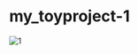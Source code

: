 # my_toyproject-1


![1](https://user-images.githubusercontent.com/86287862/192096706-598e0278-bf37-4cfd-be6a-414a4832ddd4.gif)
